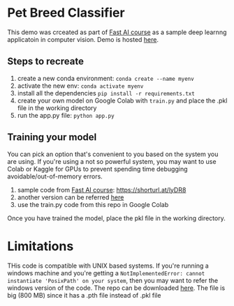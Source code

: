 # Pet Breed Classifier
This demo was crceated as part of [Fast AI course](https://course.fast.ai/) as a sample deep learnng applicatoin in computer vision. Demo is hosted [here](https://huggingface.co/spaces/SaurabhNayak/My-Pet-Breed-Classifier).


## Steps to recreate
1. create a new conda environment: `conda create --name myenv`
2. activate the new env: `conda activate myenv`
3. install all the dependencies `pip install -r requirements.txt`
4. create your own model on Google Colab with `train.py` and place the .pkl file in the working directory
5. run the app.py file: `python app.py`

## Training your model
You can pick an option that's convenient to you based on the system you are using. If you're using a not so powerful system, you may want to use Colab or Kaggle for GPUs to prevent spending time debugging avoidable/out-of-memory errors.

1. sample code from [Fast AI course](https://course.fast.ai/Lessons/lesson2.html): https://shorturl.at/lyDR8
2. another version can be referred [here](https://tmabraham.github.io/blog/gradio_hf_spaces_tutorial)
3. use the train.py code from this repo in Google Colab

Once you have trained the model, place the pkl file in the working directory. 


# Limitations
THis code is compatible with UNIX based systems. If you're running a windows machine and you're getting a `NotImplementedError: cannot instantiate 'PosixPath' on your system`, then you may want to refer the windows version of the code. The repo can be downloaded [here](https://drive.google.com/file/d/18aC-Ox6QPVrE5pduRKVZRrxdKmkK_RUP/view?usp=sharing). The file is big (800 MB) since it has a .pth file instead of .pkl file